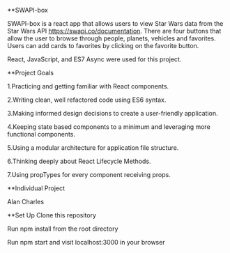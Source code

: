 **SWAPI-box

SWAPI-box is a react app that allows users to view Star Wars data from the Star Wars API https://swapi.co/documentation. There are four buttons that allow the user to browse through people, planets, vehicles and favorites. Users can add cards to favorites by clicking on the favorite button.

React, JavaScript, and ES7 Async were used for this project.

**Project Goals

1.Practicing and getting familiar with React components.

2.Writing clean, well refactored code using ES6 syntax.

3.Making informed design decisions to create a user-friendly application.

4.Keeping state based components to a minimum and leveraging more functional components.

5.Using a modular architecture for application file structure.

6.Thinking deeply about React Lifecycle Methods.

7.Using propTypes for every component receiving props.

**Individual Project

Alan Charles

**Set Up
Clone this repository

Run npm install from the root directory

Run npm start and visit localhost:3000 in your browser


